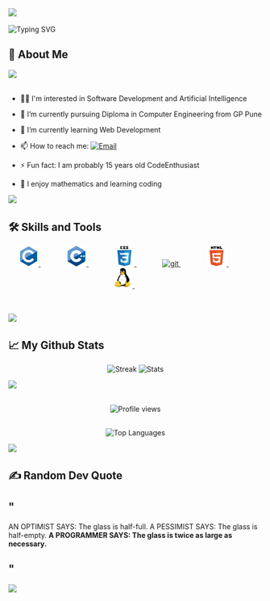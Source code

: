 <img src="https://capsule-render.vercel.app/api?&color=gradient&height=350&section=header&text=Hey,%20👋%20I%20am%20Swaraj!&fontSize=75&animation=fadeIn&fontColor=white">


![Typing SVG](https://readme-typing-svg.herokuapp.com/?lines=A%20full%20time%20learner%20and%20programmer.;%20A%20Computer%20Engineering%20Student.&font=italic&fontSize=50&color=FF4500&fontWeight=bold)


## 🚀 About Me

<img src="https://user-images.githubusercontent.com/73097560/115834477-dbab4500-a447-11eb-908a-139a6edaec5c.gif">

## 

- 👩‍💻 I'm interested in Software Development and Artificial Intelligence 

- 🌱 I’m currently pursuing Diploma in Computer Engineering from GP Pune

- 👀 I’m currently learning Web Development

- 📫 How to reach me:   [![Email](https://img.shields.io/badge/Mail-004788?style=for-the-badge&logo=gmail&logoColor=red)](mailto:swarajmohite16@gmail.com)

- ⚡ Fun fact: I am probably 15 years old CodeEnthusiast

- 🧠 I enjoy mathematics and learning coding

<img src="https://user-images.githubusercontent.com/73097560/115834477-dbab4500-a447-11eb-908a-139a6edaec5c.gif">


## 🛠 Skills and Tools

 <p align= " center">

  <a href="https://www.cprogramming.com/" target="_blank" rel="noreferrer">
    <img src="https://raw.githubusercontent.com/devicons/devicon/master/icons/c/c-original.svg" alt="c" width="40" height="40"/>
  </a> &nbsp&nbsp&nbsp&nbsp&nbsp&nbsp&nbsp&nbsp&nbsp&nbsp&nbsp&nbsp
  <a href="https://www.w3schools.com/cpp/" target="_blank" rel="noreferrer">
    <img src="https://raw.githubusercontent.com/devicons/devicon/master/icons/cplusplus/cplusplus-original.svg" alt="cplusplus" width="40" height="40"/>
  </a> &nbsp&nbsp&nbsp&nbsp&nbsp&nbsp&nbsp&nbsp&nbsp&nbsp&nbsp&nbsp
  <a href="https://www.w3schools.com/css/" target="_blank" rel="noreferrer">
    <img src="https://raw.githubusercontent.com/devicons/devicon/master/icons/css3/css3-original-wordmark.svg" alt="css3" width="40" height="40"/>
  </a> &nbsp&nbsp&nbsp&nbsp&nbsp&nbsp&nbsp&nbsp&nbsp&nbsp&nbsp&nbsp
  <a href="https://git-scm.com/" target="_blank" rel="noreferrer">
    <img src="https://www.vectorlogo.zone/logos/git-scm/git-scm-icon.svg" alt="git" width="40" height="40"/>
  </a> &nbsp&nbsp&nbsp&nbsp&nbsp&nbsp&nbsp&nbsp&nbsp&nbsp&nbsp&nbsp
  <a href="https://www.w3.org/html/" target="_blank" rel="noreferrer">
    <img src="https://raw.githubusercontent.com/devicons/devicon/master/icons/html5/html5-original-wordmark.svg" alt="html5" width="40" height="40"/>
  </a> &nbsp&nbsp&nbsp&nbsp&nbsp&nbsp&nbsp&nbsp&nbsp&nbsp&nbsp&nbsp
  <a href="https://www.linux.org/" target="_blank" rel="noreferrer">
    <img src="https://raw.githubusercontent.com/devicons/devicon/master/icons/linux/linux-original.svg" alt="linux" width="40" height="40"/>
  </a> &nbsp&nbsp&nbsp&nbsp&nbsp&nbsp&nbsp&nbsp&nbsp&nbsp&nbsp&nbsp
</p>



<br><br>
<img src="https://user-images.githubusercontent.com/73097560/115834477-dbab4500-a447-11eb-908a-139a6edaec5c.gif">
## 📈 My Github Stats
 <p align= " center">
  <img src="https://github-readme-streak-stats.herokuapp.com/?user=SwarajMohite&show_icons=true&locale=en&theme=dark" alt="Streak">
  <img src="https://github-readme-stats.vercel.app/api?username=SwarajMohite&show_icons=true&locale=en&theme=dark" alt="Stats">
  </p>
<img src="https://user-images.githubusercontent.com/73097560/115834477-dbab4500-a447-11eb-908a-139a6edaec5c.gif">

##
<p align= " center"> 
  <img src="https://komarev.com/ghpvc/?username=SwarajMohite&label=Profile%20views&color=0e75b6&style=flat&show_icons=true&locale=en&theme=dark" alt="Profile views">
 
</p>



##

  <p align= " center">
  <img align= " center" src="https://github-readme-stats.vercel.app/api/top-langs?username=SwarajMohite&layout=compact&show_icons=true&locale=en&theme=dark" alt="Top Languages">
</p>
<img src="https://user-images.githubusercontent.com/73097560/115834477-dbab4500-a447-11eb-908a-139a6edaec5c.gif">

## ✍️ Random Dev Quote
## "
 AN OPTIMIST SAYS: The glass is half-full. A PESSIMIST SAYS: The glass is half-empty. <b>A PROGRAMMER SAYS: The glass is twice as large as necessary. </b> 
## "


<img src="https://user-images.githubusercontent.com/73097560/115834477-dbab4500-a447-11eb-908a-139a6edaec5c.gif">
